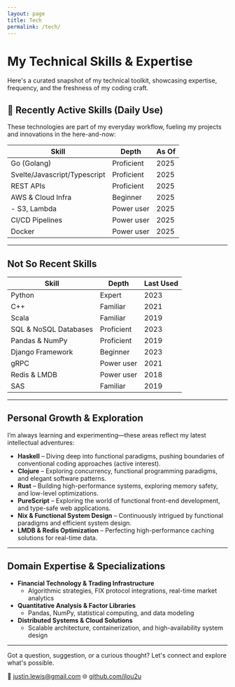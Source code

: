 ```yaml
---
layout: page
title: Tech
permalink: /tech/
---
```


# My Technical Skills & Expertise

Here's a curated snapshot of my technical toolkit, showcasing expertise, frequency, and the freshness of my coding craft.

## 🚀 Recently Active Skills (Daily Use)

These technologies are part of my everyday workflow, fueling my projects and innovations in the here-and-now:

| Skill             | Depth        | As Of |
|-------------------|--------------|-------|
| Go (Golang)       | Proficient   | 2025  |
| Svelte/Javascript/Typescript| Proficient   | 2025  |
| REST APIs         | Proficient   | 2025  |
| AWS & Cloud Infra | Beginner     | 2025  |
| - S3, Lambda      | Power user   | 2025  |
| CI/CD Pipelines   | Power user   | 2025  |
| Docker            | Power user   | 2025  |

---

## Not So Recent Skills

| Skill             | Depth       | Last Used     |
|-------------------|-------------|---------------|
| Python            | Expert      | 2023          |
| C++               | Familiar    | 2021          |
| Scala             | Familiar    | 2019          |
| SQL & NoSQL Databases | Proficient | 2023       |
| Pandas & NumPy    | Proficient   | 2019         |
| Django Framework  | Beginner     | 2023         |
| gRPC              | Power user   | 2021         |
| Redis & LMDB      | Power user   | 2018         |
| SAS               | Familiar     | 2019         |

---

## Personal Growth & Exploration

I’m always learning and experimenting—these areas reflect my latest intellectual adventures:

- **Haskell** – Diving deep into functional paradigms, pushing boundaries of conventional coding approaches (active interest).
- **Clojure** – Exploring concurrency, functional programming paradigms, and elegant software patterns.
- **Rust** – Building high-performance systems, exploring memory safety, and low-level optimizations.
- **PureScript** – Exploring the world of functional front-end development, and type-safe web applications.
- **Nix & Functional System Design** – Continuously intrigued by functional paradigms and efficient system design.
- **LMDB & Redis Optimization** – Perfecting high-performance caching solutions for real-time data.

---

## Domain Expertise & Specializations

- **Financial Technology & Trading Infrastructure**
  - Algorithmic strategies, FIX protocol integrations, real-time market analytics
- **Quantitative Analysis & Factor Libraries**
  - Pandas, NumPy, statistical computing, and data modeling
- **Distributed Systems & Cloud Solutions**
  - Scalable architecture, containerization, and high-availability system design

---

Got a question, suggestion, or a curious thought? Let's connect and explore what's possible.

📧 [justin.lewis@gmail.com](mailto:justin.lewis@gmail.com)
🌐 [github.com/jlou2u](https://github.com/jlou2u)
